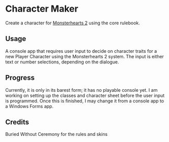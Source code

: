 # Character Maker
Create a character for [Monsterhearts 2](https://buriedwithoutceremony.com/monsterhearts) using the core rulebook.

## Usage
A console app that requires user input to decide on character traits for a new Player Character using the Monsterhearts 2 system.
The input is either text or number selections, depending on the dialogue.

## Progress
Currently, it is only in its barest form; it has no playable console yet. I am working on setting up the classes and character sheet before the user input is programmed.
Once this is finished, I may change it from a console app to a Windows Forms app. 

## Credits
Buried Without Ceremony for the rules and skins
